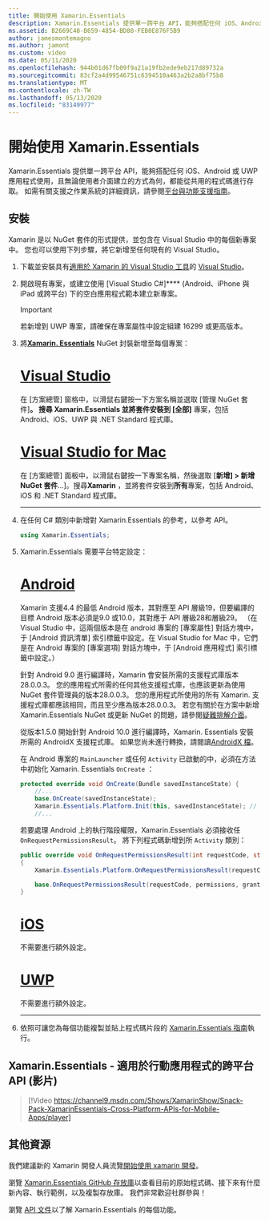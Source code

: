 ```yaml
---
title: 開始使用 Xamarin.Essentials
description: Xamarin.Essentials 提供單一跨平台 API，能夠搭配任何 iOS、Android 或 UWP 應用程式使用，且無論使用者介面建立的方式為何，都能從共用的程式碼進行存取。
ms.assetid: B2669C48-B659-4854-BD80-FEB0E876F5B9
author: jamesmontemagno
ms.author: jamont
ms.custom: video
ms.date: 05/11/2020
ms.openlocfilehash: 944b01d67fb09f9a21a19fb2ede9eb217d89732a
ms.sourcegitcommit: 83cf2a4d99546751c6394510a463a2b2a8bf75b8
ms.translationtype: MT
ms.contentlocale: zh-TW
ms.lasthandoff: 05/13/2020
ms.locfileid: "83149977"
---
```

# <a name="get-started-with-xamarinessentials"></a>開始使用 Xamarin.Essentials

Xamarin.Essentials 提供單一跨平台 API，能夠搭配任何 iOS、Android 或 UWP 應用程式使用，且無論使用者介面建立的方式為何，都能從共用的程式碼進行存取。 如需有關支援之作業系統的詳細資訊，請參閱[平台與功能支援指南](platform-feature-support.md)。

## <a name="installation"></a>安裝

Xamarin 是以 NuGet 套件的形式提供，並包含在 Visual Studio 中的每個新專案中。 您也可以使用下列步驟，將它新增至任何現有的 Visual Studio。

1. 下載並安裝具有[適用於 Xamarin 的 Visual Studio 工具](~/get-started/installation/index.md)的 [Visual Studio](https://visualstudio.microsoft.com/)。

2. 開啟現有專案，或建立使用 [Visual Studio C#]**** (Android、iPhone 與 iPad 或跨平台) 下的空白應用程式範本建立新專案。

    > [!IMPORTANT]
    > 若新增到 UWP 專案，請確保在專案屬性中設定組建 16299 或更高版本。

3. 將[**Xamarin. Essentials**](https://www.nuget.org/packages/Xamarin.Essentials/) NuGet 封裝新增至每個專案：

    <!--markdownlint-disable MD023 -->
    # <a name="visual-studio"></a>[Visual Studio](#tab/windows)

    在 [方案總管] 窗格中，以滑鼠右鍵按一下方案名稱並選取 [管理 NuGet 套件]****。 搜尋 **Xamarin.Essentials** 並將套件安裝到 [全部]**** 專案，包括 Android、iOS、UWP 與 .NET Standard 程式庫。

    # <a name="visual-studio-for-mac"></a>[Visual Studio for Mac](#tab/macos)

    在 [方案總管] 面板中，以滑鼠右鍵按一下專案名稱，然後選取 [**新增] > 新增 NuGet 套件**...]。搜尋**Xamarin** ，並將套件安裝到**所有**專案，包括 Android、iOS 和 .NET Standard 程式庫。

    -----

4. 在任何 C# 類別中新增對 Xamarin.Essentials 的參考，以參考 API。

    ```csharp
    using Xamarin.Essentials;
    ```

5. Xamarin.Essentials 需要平台特定設定：

    # <a name="android"></a>[Android](#tab/android)

    Xamarin 支援4.4 的最低 Android 版本，其對應至 API 層級19，但要編譯的目標 Android 版本必須是9.0 或10.0，其對應于 API 層級28和層級29。 （在 Visual Studio 中，這兩個版本是在 android 專案的 [專案屬性] 對話方塊中，于 [Android 資訊清單] 索引標籤中設定。在 Visual Studio for Mac 中，它們是在 Android 專案的 [專案選項] 對話方塊中，于 [Android 應用程式] 索引標籤中設定。）

    針對 Android 9.0 進行編譯時，Xamarin 會安裝所需的支援程式庫版本28.0.0.3。 您的應用程式所需的任何其他支援程式庫，也應該更新為使用 NuGet 套件管理員的版本28.0.0.3。 您的應用程式所使用的所有 Xamarin. 支援程式庫都應該相同，而且至少應為版本28.0.0.3。 若您有關於在方案中新增 Xamarin.Essentials NuGet 或更新 NuGet 的問題，請參閱[疑難排解介面](troubleshooting.md)。

    從版本1.5.0 開始針對 Android 10.0 進行編譯時，Xamarin. Essentials 安裝所需的 AndroidX 支援程式庫。 如果您尚未進行轉換，請閱讀[AndroidX 檔](https://docs.microsoft.com/xamarin/android/platform/androidx)。

    在 Android 專案的 `MainLauncher` 或任何 `Activity` 已啟動的中，必須在方法中初始化 Xamarin. Essentials `OnCreate` ：

    ```csharp
    protected override void OnCreate(Bundle savedInstanceState) {
        //...
        base.OnCreate(savedInstanceState);
        Xamarin.Essentials.Platform.Init(this, savedInstanceState); // add this line to your code, it may also be called: bundle
        //...
    ```

    若要處理 Android 上的執行階段權限，Xamarin.Essentials 必須接收任 `OnRequestPermissionsResult`。 將下列程式碼新增到所 `Activity` 類別：

    ```csharp
    public override void OnRequestPermissionsResult(int requestCode, string[] permissions, Android.Content.PM.Permission[] grantResults)
    {
        Xamarin.Essentials.Platform.OnRequestPermissionsResult(requestCode, permissions, grantResults);

        base.OnRequestPermissionsResult(requestCode, permissions, grantResults);
    }
    ```

    # <a name="ios"></a>[iOS](#tab/ios)

    不需要進行額外設定。

    # <a name="uwp"></a>[UWP](#tab/uwp)

    不需要進行額外設定。

    -----

6. 依照可讓您為每個功能複製並貼上程式碼片段的 [Xamarin.Essentials 指南](index.md)執行。

## <a name="xamarinessentials---cross-platform-apis-for-mobile-apps-video"></a>Xamarin.Essentials - 適用於行動應用程式的跨平台 API (影片)

> [!Video https://channel9.msdn.com/Shows/XamarinShow/Snack-Pack-XamarinEssentials-Cross-Platform-APIs-for-Mobile-Apps/player]

## <a name="other-resources"></a>其他資源

我們建議新的 Xamarin 開發人員流覽[開始使用 xamarin 開發](~/cross-platform/getting-started/index.md)。

瀏覽 [Xamarin.Essentials GitHub 存放庫](https://github.com/xamarin/Essentials)以查看目前的原始程式碼、接下來有什麼新內容、執行範例，以及複製存放庫。 我們非常歡迎社群參與！

瀏覽 [API 文件](xref:Xamarin.Essentials)以了解 Xamarin.Essentials 的每個功能。
